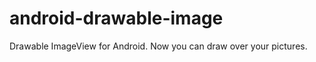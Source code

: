 android-drawable-image
======================

Drawable ImageView for Android. Now you can draw over your pictures.